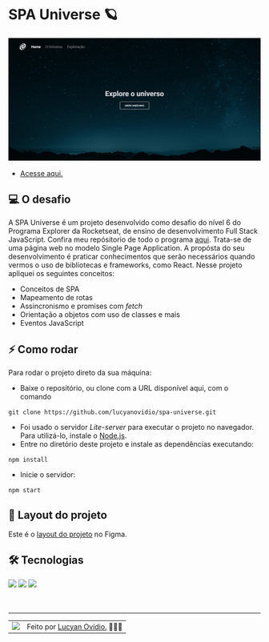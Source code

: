 # SPA Universe 🪐

<img src="./.github/preview-desafio-02.jpg" alt="Preview do projeto." />

* <a href="">Acesse aqui.</a>

## 💻 O desafio

A SPA Universe é um projeto desenvolvido como desafio do nível 6 do Programa Explorer da Rocketseat, de ensino de desenvolvimento Full Stack JavaScript. Confira meu repósitorio de todo o programa <a href="https://github.com/lucyanovidio/rocketseat-explorer">aqui</a>. Trata-se de uma página web no modelo Single Page Application. A propósta do seu desenvolvimento é praticar conhecimentos que serão necessários quando vermos o uso de bibliotecas e frameworks, como React. Nesse projeto apliquei os seguintes conceitos:
* Conceitos de SPA
* Mapeamento de rotas
* Assincronismo e promises com *fetch*
* Orientação a objetos com uso de classes e mais
* Eventos JavaScript

## ⚡ Como rodar

Para rodar o projeto direto da sua máquina:
- Baixe o repositório, ou clone com a URL disponível aqui, com o comando
```
git clone https://github.com/lucyanovidio/spa-universe.git
```
- Foi usado o servidor *Lite-server* para executar o projeto no navegador. Para utilizá-lo, instale o <a href="https://nodejs.org/">Node.js</a>.
- Entre no diretório deste projeto e instale as dependências executando:
```
npm install
```
- Inicie o servidor:
```
npm start
```

## 🎨 Layout do projeto

Este é o <a href="https://www.figma.com/file/m8zp3mtxvwyTGQs69nIFM8/%5BDesafios-Explorer%5D-SPA-Universe/duplicate">layout do projeto</a> no Figma.

## 🛠 Tecnologias

<div>
    <img src="https://img.shields.io/badge/HTML5-E34F26?style=for-the-badge&logo=html5&logoColor=white" />
    <img src="https://img.shields.io/badge/CSS3-1572B6?style=for-the-badge&logo=css3&logoColor=white" />
    <img src="https://img.shields.io/badge/JavaScript-F7DF1E?style=for-the-badge&logo=javascript&logoColor=black" />
</div>
<br>

<br>

---

<table>
  <tr>
    <td>
      <img src="https://github.com/lucyanovidio.png" width="100px" />
    </td>
    <td>
      Feito por <a href="https://github.com/lucyanovidio">Lucyan Ovídio.</a> 🙋🏿‍♂️
    </td>
  </tr>
</table>
